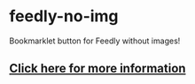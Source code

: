 # feedly-no-img
Bookmarklet button for Feedly without images! 

## [Click here for more information](https://sidval.github.io/feedly-no-img/)
